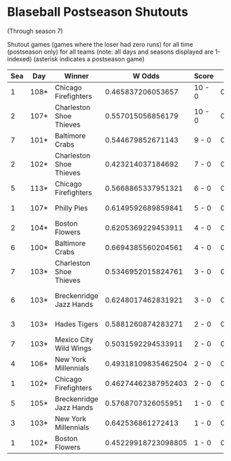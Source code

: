 # Blaseball Postseason Shutouts
(Through season 7)



Shutout games (games where the loser had zero runs) for all time (postseason only) for all teams (note: all days and seasons displayed are 1-indexed) (asterisk indicates a postseason game)


| Sea | Day | Winner | W Odds | Score | L Odds | Loser | 
| ------ |------ |------ |------ |------ |------ |------ |
| 1 | 108* | Chicago Firefighters | 0.465837206053657 | 10 - 0 | 0.534162793946342 | Boston Flowers | 
| 2 | 107* | Charleston Shoe Thieves | 0.557015056856179 | 10 - 0 | 0.44298494314382003 | Boston Flowers | 
| 7 | 101* | Baltimore Crabs | 0.544679852671143 | 9 - 0 | 0.45532014732885606 | New York Millennials | 
| 2 | 102* | Charleston Shoe Thieves | 0.423214037184692 | 7 - 0 | 0.576785962815307 | Dallas Steaks | 
| 5 | 113* | Chicago Firefighters | 0.5668865337951321 | 6 - 0 | 0.433113466204867 | Breckenridge Jazz Hands | 
| 1 | 107* | Philly Pies | 0.6149592689859841 | 5 - 0 | 0.38504073101401504 | Houston Spies | 
| 2 | 104* | Boston Flowers | 0.6205369229453911 | 4 - 0 | 0.379463077054608 | Chicago Firefighters | 
| 6 | 100* | Baltimore Crabs | 0.6694385560204561 | 4 - 0 | 0.330561443979543 | Boston Flowers | 
| 7 | 103* | Charleston Shoe Thieves | 0.5346952015824761 | 3 - 0 | 0.46530479841752304 | Seattle Garages | 
| 6 | 103* | Breckenridge Jazz Hands | 0.6248017462831921 | 3 - 0 | 0.37519825371680704 | San Francisco Lovers | 
| 3 | 103* | Hades Tigers | 0.5881260874283271 | 2 - 0 | 0.41187391257167205 | Breckenridge Jazz Hands | 
| 7 | 103* | Mexico City Wild Wings | 0.5031592294533911 | 2 - 0 | 0.496840770546608 | Kansas City Breath Mints | 
| 4 | 106* | New York Millennials | 0.49318109835462504 | 2 - 0 | 0.506818901645375 | Chicago Firefighters | 
| 1 | 102* | Chicago Firefighters | 0.46274462387952403 | 2 - 0 | 0.537255376120475 | Dallas Steaks | 
| 5 | 105* | Breckenridge Jazz Hands | 0.5768707326055951 | 1 - 0 | 0.42312926739440404 | Canada Moist Talkers | 
| 3 | 103* | New York Millennials | 0.642536861272413 | 1 - 0 | 0.357463138727586 | Dallas Steaks | 
| 1 | 102* | Boston Flowers | 0.45229918723098805 | 1 - 0 | 0.5477008127690111 | Yellowstone Magic | 


